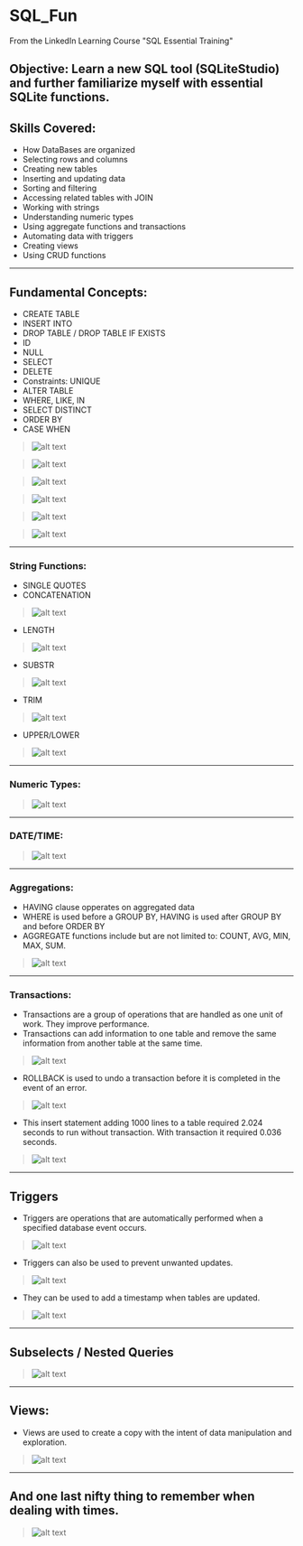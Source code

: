 # SQL_Fun

From the LinkedIn Learning Course "SQL Essential Training"

## Objective: Learn a new SQL tool (SQLiteStudio) and further familiarize myself with essential SQLite functions.

## Skills Covered:
* How DataBases are organized
* Selecting rows and columns
* Creating new tables
* Inserting and updating data
* Sorting and filtering
* Accessing related tables with JOIN
* Working with strings
* Understanding numeric types
* Using aggregate functions and transactions
* Automating data with triggers
* Creating views
* Using CRUD functions
<hr>

## Fundamental Concepts:
* CREATE TABLE
* INSERT INTO
* DROP TABLE / DROP TABLE IF EXISTS
* ID
* NULL
* SELECT
* DELETE
* Constraints: UNIQUE
* ALTER TABLE
* WHERE, LIKE, IN
* SELECT DISTINCT
* ORDER BY
* CASE WHEN

> ![alt text](images/Insert.jpg)

> ![alt text](images/Null.jpg)

> ![alt text](images/Constraint.jpg)

> ![alt text](images/ID.jpg)

> ![alt text](images/Where.jpg)

> ![alt text](images/Case.jpg)
<hr>

### String Functions:

* SINGLE QUOTES
* CONCATENATION

> ![alt text](images/String.jpg)

* LENGTH

> ![alt text](images/Length.jpg)

* SUBSTR

> ![alt text](images/Substring.jpg)

* TRIM

> ![alt text](images/Trim.jpg)

* UPPER/LOWER

> ![alt text](images/Upper.jpg)
<hr>

### Numeric Types:

> ![alt text](images/Types.jpg)
<hr>

### DATE/TIME:

> ![alt text](images/Datetime.jpg)
<hr>

### Aggregations:
* HAVING clause opperates on aggregated data 
* WHERE is used before a GROUP BY, HAVING is used after GROUP BY and before ORDER BY
* AGGREGATE functions include but are not limited to: COUNT, AVG, MIN, MAX, SUM. 

> ![alt text](images/Having.jpg)
<hr>

### Transactions:

* Transactions are a group of operations that are handled as one unit of work. They improve performance. 
* Transactions can add information to one table and remove the same information from another table at the same time.

> ![alt text](images/Transactions.jpg)

* ROLLBACK is used to undo a transaction before it is completed in the event of an error. 

> ![alt text](images/Rollback.jpg)

* This insert statement adding 1000 lines to a table required 2.024 seconds to run without transaction. With transaction it required 0.036 seconds. 

> ![alt text](images/Performance1.jpg)
<hr>

## Triggers

* Triggers are operations that are automatically performed when a specified database event occurs. 

> ![alt text](images/Trigger.jpg)

* Triggers can also be used to prevent unwanted updates. 

> ![alt text](images/UnwantedUpdate.jpg)

* They can be used to add a timestamp when tables are updated.

> ![alt text](images/TimeStamp.jpg)
<hr>

## Subselects / Nested Queries

> ![alt text](images/Subselects.jpg)
<hr>

## Views:

* Views are used to create a copy with the intent of data manipulation and exploration. 

> ![alt text](images/View.jpg)
<hr>

## And one last nifty thing to remember when dealing with times. 

> ![alt text](images/Nifty.jpg)





























